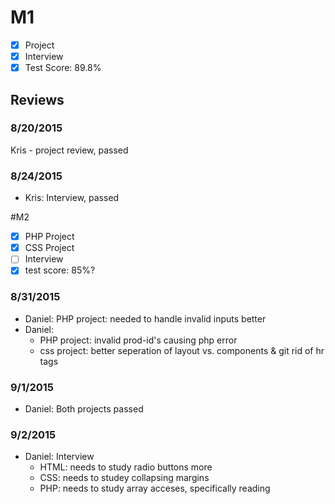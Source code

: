 # M1

- [x] Project
- [x] Interview
- [x] Test Score: 89.8%

## Reviews

### 8/20/2015

Kris - project review, passed

### 8/24/2015
- Kris: Interview, passed

#M2

- [x] PHP Project
- [x] CSS Project
- [ ] Interview
- [x] test score: 85%? 

### 8/31/2015
- Daniel: PHP project: needed to handle invalid inputs better
- Daniel:
  - PHP project: invalid prod-id's causing php error
  - css project: better seperation of layout vs. components & git rid of hr tags

### 9/1/2015
- Daniel: Both projects passed

### 9/2/2015
- Daniel: Interview
  - HTML: needs to study radio buttons more
  - CSS: needs to studey collapsing margins
  - PHP: needs to study array acceses, specifically reading
